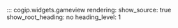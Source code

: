::: cogip.widgets.gameview
    rendering:
      show_source: true
      show_root_heading: no
      heading_level: 1
